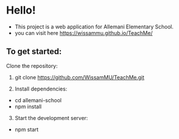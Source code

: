 # Hello!

- This project is a web application for Allemani Elementary School.
- you can visit here https://wissammu.github.io/TeachMe/

## To get started:

Clone the repository:
1. git clone https://github.com/WissamMU/TeachMe.git

2. Install dependencies:
- cd allemani-school
- npm install

3. Start the development server:
- npm start
